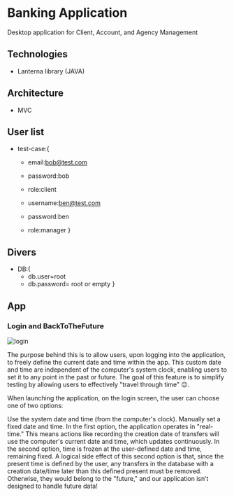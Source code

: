 # Banking Application
Desktop application for Client, Account, and Agency Management

## Technologies
  * Lanterna library (JAVA)

## Architecture
  * MVC	

## User list

* test-case:{
  * email:bob@test.com
  * password:bob
  * role:client
  
  * username:ben@test.com
  * password:ben
  * role:manager
 }


## Divers
  
  * DB:{
  	* db.user=root
	* db.password= root or empty
  }

## App

### Login and BackToTheFuture
![login](https://github.com/user-attachments/assets/f75ca71a-414f-4dce-8457-1b9620616517)

The purpose behind this is to allow users, upon logging into the application, to freely define the current date and time within the app. This custom date and time are independent of the computer's system clock, enabling users to set it to any point in the past or future. The goal of this feature is to simplify testing by allowing users to effectively "travel through time" 😉.

When launching the application, on the login screen, the user can choose one of two options:

Use the system date and time (from the computer's clock).
Manually set a fixed date and time.
In the first option, the application operates in "real-time." This means actions like recording the creation date of transfers will use the computer's current date and time, which updates continuously.
In the second option, time is frozen at the user-defined date and time, remaining fixed.
A logical side effect of this second option is that, since the present time is defined by the user, any transfers in the database with a creation date/time later than this defined present must be removed. Otherwise, they would belong to the "future," and our application isn’t designed to handle future data!

